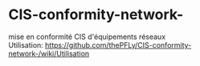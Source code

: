 # CIS-conformity-network-
mise en conformité CIS d'équipements réseaux  
Utilisation:
https://github.com/thePFLy/CIS-conformity-network-/wiki/Utilisation

